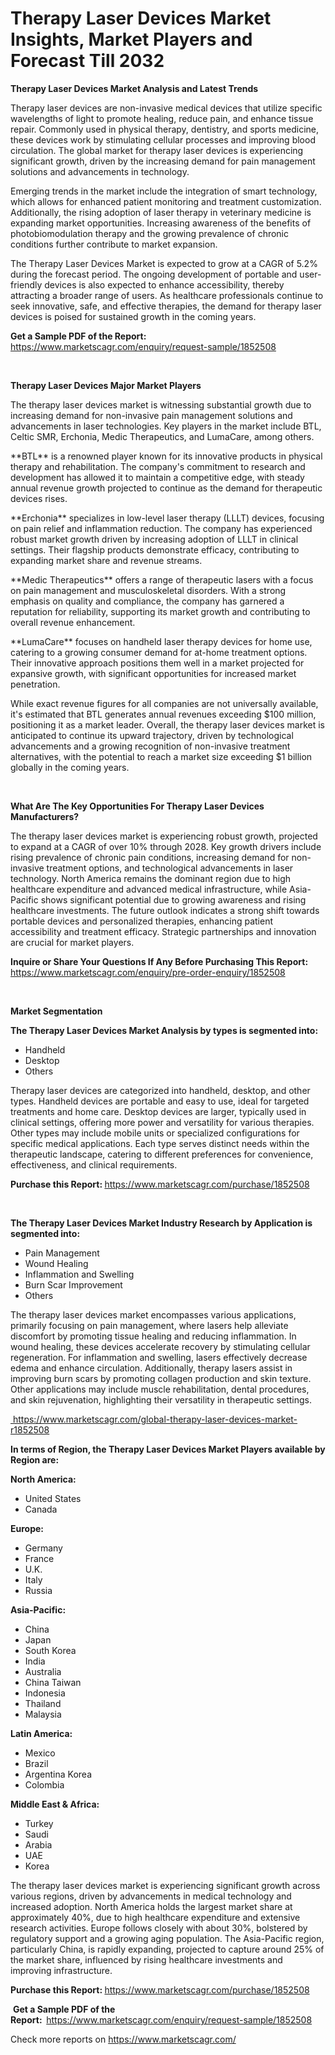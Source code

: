 <p><h1>Therapy Laser Devices Market Insights, Market Players and Forecast Till 2032</h1></p><p><strong>Therapy Laser Devices Market Analysis and Latest Trends</strong></p>
<p><p>Therapy laser devices are non-invasive medical devices that utilize specific wavelengths of light to promote healing, reduce pain, and enhance tissue repair. Commonly used in physical therapy, dentistry, and sports medicine, these devices work by stimulating cellular processes and improving blood circulation. The global market for therapy laser devices is experiencing significant growth, driven by the increasing demand for pain management solutions and advancements in technology. </p><p>Emerging trends in the market include the integration of smart technology, which allows for enhanced patient monitoring and treatment customization. Additionally, the rising adoption of laser therapy in veterinary medicine is expanding market opportunities. Increasing awareness of the benefits of photobiomodulation therapy and the growing prevalence of chronic conditions further contribute to market expansion. </p><p>The Therapy Laser Devices Market is expected to grow at a CAGR of 5.2% during the forecast period. The ongoing development of portable and user-friendly devices is also expected to enhance accessibility, thereby attracting a broader range of users. As healthcare professionals continue to seek innovative, safe, and effective therapies, the demand for therapy laser devices is poised for sustained growth in the coming years.</p></p>
<p><strong>Get a Sample PDF of the Report:&nbsp;</strong> <a href="https://www.marketscagr.com/enquiry/request-sample/1852508?utm_campaign=3432&utm_medium=2&utm_source=Github&utm_content=ia&utm_term=05042025&utm_id=therapy-laser-devices">https://www.marketscagr.com/enquiry/request-sample/1852508</a></p>
<p>&nbsp;</p>
<p><strong>Therapy Laser Devices Major Market Players</strong></p>
<p><p>The therapy laser devices market is witnessing substantial growth due to increasing demand for non-invasive pain management solutions and advancements in laser technologies. Key players in the market include BTL, Celtic SMR, Erchonia, Medic Therapeutics, and LumaCare, among others.</p><p>**BTL** is a renowned player known for its innovative products in physical therapy and rehabilitation. The company's commitment to research and development has allowed it to maintain a competitive edge, with steady annual revenue growth projected to continue as the demand for therapeutic devices rises.</p><p>**Erchonia** specializes in low-level laser therapy (LLLT) devices, focusing on pain relief and inflammation reduction. The company has experienced robust market growth driven by increasing adoption of LLLT in clinical settings. Their flagship products demonstrate efficacy, contributing to expanding market share and revenue streams.</p><p>**Medic Therapeutics** offers a range of therapeutic lasers with a focus on pain management and musculoskeletal disorders. With a strong emphasis on quality and compliance, the company has garnered a reputation for reliability, supporting its market growth and contributing to overall revenue enhancement.</p><p>**LumaCare** focuses on handheld laser therapy devices for home use, catering to a growing consumer demand for at-home treatment options. Their innovative approach positions them well in a market projected for expansive growth, with significant opportunities for increased market penetration.</p><p>While exact revenue figures for all companies are not universally available, it's estimated that BTL generates annual revenues exceeding $100 million, positioning it as a market leader. Overall, the therapy laser devices market is anticipated to continue its upward trajectory, driven by technological advancements and a growing recognition of non-invasive treatment alternatives, with the potential to reach a market size exceeding $1 billion globally in the coming years.</p></p>
<p>&nbsp;</p>
<p><strong>What Are The Key Opportunities For Therapy Laser Devices Manufacturers?</strong></p>
<p><p>The therapy laser devices market is experiencing robust growth, projected to expand at a CAGR of over 10% through 2028. Key growth drivers include rising prevalence of chronic pain conditions, increasing demand for non-invasive treatment options, and technological advancements in laser technology. North America remains the dominant region due to high healthcare expenditure and advanced medical infrastructure, while Asia-Pacific shows significant potential due to growing awareness and rising healthcare investments. The future outlook indicates a strong shift towards portable devices and personalized therapies, enhancing patient accessibility and treatment efficacy. Strategic partnerships and innovation are crucial for market players.</p></p>
<p><strong>Inquire or Share Your Questions If Any Before Purchasing This Report:</strong> <a href="https://www.marketscagr.com/enquiry/pre-order-enquiry/1852508?utm_campaign=3432&utm_medium=2&utm_source=Github&utm_content=ia&utm_term=05042025&utm_id=therapy-laser-devices">https://www.marketscagr.com/enquiry/pre-order-enquiry/1852508</a></p>
<p>&nbsp;</p>
<p><strong>Market Segmentation</strong></p>
<p><strong>The Therapy Laser Devices Market Analysis by types is segmented into:</strong></p>
<p><ul><li>Handheld</li><li>Desktop</li><li>Others</li></ul></p>
<p><p>Therapy laser devices are categorized into handheld, desktop, and other types. Handheld devices are portable and easy to use, ideal for targeted treatments and home care. Desktop devices are larger, typically used in clinical settings, offering more power and versatility for various therapies. Other types may include mobile units or specialized configurations for specific medical applications. Each type serves distinct needs within the therapeutic landscape, catering to different preferences for convenience, effectiveness, and clinical requirements.</p></p>
<p><strong>Purchase this Report:&nbsp;</strong><a href="https://www.marketscagr.com/purchase/1852508?utm_campaign=3432&utm_medium=2&utm_source=Github&utm_content=ia&utm_term=05042025&utm_id=therapy-laser-devices">https://www.marketscagr.com/purchase/1852508</a></p>
<p>&nbsp;</p>
<p><strong>The Therapy Laser Devices Market Industry Research by Application is segmented into:</strong></p>
<p><ul><li>Pain Management</li><li>Wound Healing</li><li>Inflammation and Swelling</li><li>Burn Scar Improvement</li><li>Others</li></ul></p>
<p><p>The therapy laser devices market encompasses various applications, primarily focusing on pain management, where lasers help alleviate discomfort by promoting tissue healing and reducing inflammation. In wound healing, these devices accelerate recovery by stimulating cellular regeneration. For inflammation and swelling, lasers effectively decrease edema and enhance circulation. Additionally, therapy lasers assist in improving burn scars by promoting collagen production and skin texture. Other applications may include muscle rehabilitation, dental procedures, and skin rejuvenation, highlighting their versatility in therapeutic settings.</p></p>
<p><a href="https://www.marketscagr.com/global-therapy-laser-devices-market-r1852508?utm_campaign=3432&utm_medium=2&utm_source=Github&utm_content=ia&utm_term=05042025&utm_id=therapy-laser-devices">&nbsp;https://www.marketscagr.com/global-therapy-laser-devices-market-r1852508</a></p>
<p><strong>In terms of Region, the Therapy Laser Devices Market Players available by Region are:</strong></p>
<p>
    <p> <strong> North America: </strong>
        <ul>
            <li>United States</li>
            <li>Canada</li>
        </ul>
        </p> 
    <p> <strong> Europe: </strong>
        <ul>
            <li>Germany</li>
            <li>France</li>
            <li>U.K.</li>
            <li>Italy</li>
            <li>Russia</li>
        </ul>
        </p> 
    <p> <strong> Asia-Pacific: </strong>
        <ul>
            <li>China</li>
            <li>Japan</li>
            <li>South Korea</li>
            <li>India</li>
            <li>Australia</li>
            <li>China Taiwan</li>
            <li>Indonesia</li>
            <li>Thailand</li>
            <li>Malaysia</li>
        </ul>
        </p> 
    <p> <strong> Latin America: </strong>
        <ul>
            <li>Mexico</li>
            <li>Brazil</li>
            <li>Argentina Korea</li>
            <li>Colombia</li>
        </ul>
        </p> 
    <p> <strong> Middle East & Africa: </strong>
        <ul>
            <li>Turkey</li>
            <li>Saudi</li>
            <li>Arabia</li>
            <li>UAE</li>
            <li>Korea</li>
        </ul>
    </p>
    </p>
<p><p>The therapy laser devices market is experiencing significant growth across various regions, driven by advancements in medical technology and increased adoption. North America holds the largest market share at approximately 40%, due to high healthcare expenditure and extensive research activities. Europe follows closely with about 30%, bolstered by regulatory support and a growing aging population. The Asia-Pacific region, particularly China, is rapidly expanding, projected to capture around 25% of the market share, influenced by rising healthcare investments and improving infrastructure.</p></p>
<p><strong>Purchase this Report: </strong><a href="https://www.marketscagr.com/purchase/1852508?utm_campaign=3432&utm_medium=2&utm_source=Github&utm_content=ia&utm_term=05042025&utm_id=therapy-laser-devices">https://www.marketscagr.com/purchase/1852508</a></p>
<p>&nbsp;<strong>Get a Sample PDF of the Report:&nbsp;&nbsp;</strong><a href="https://www.marketscagr.com/enquiry/request-sample/1852508?utm_campaign=3432&utm_medium=2&utm_source=Github&utm_content=ia&utm_term=05042025&utm_id=therapy-laser-devices">https://www.marketscagr.com/enquiry/request-sample/1852508</a></p>
<p><strong></strong></p>
<p>Check more reports on <a href="https://www.marketscagr.com/?utm_campaign=3432&utm_medium=2&utm_source=Github&utm_content=ia&utm_term=05042025&utm_id=therapy-laser-devices">https://www.marketscagr.com/</a></p>